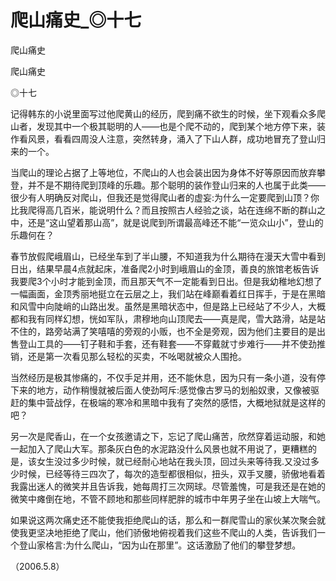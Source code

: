 # 爬山痛史_◎十七

爬山痛史

爬山痛史

◎十七

记得韩东的小说里面写过他爬黄山的经历，爬到痛不欲生的时候，坐下观看众多爬山者，发现其中一个极其聪明的人——也是个爬不动的，爬到某个地方停下来，装作看风景，看看四周没人注意，突然转身，涌入了下山人群，成功地冒充了登山归来的一个。

当爬山的理论占据了上等地位，不爬山的人也会装出因为身体不好等原因而放弃攀登，并不是不期待爬到顶峰的乐趣。那个聪明的装作登山归来的人也属于此类——很少有人明确反对爬山，但我还是觉得爬山者的虚妄:为什么一定要爬到山顶？你比我爬得高几百米，能说明什么？而且按照古人经验之谈，站在连绵不断的群山之中，还是“这山望着那山高”，就是说爬到所谓最高峰还不能“一览众山小”，登山的乐趣何在？

春节放假爬峨眉山，已经坐车到了半山腰，不知道我为什么期待在漫天大雪中看到日出，结果早晨4点就起床，准备爬2小时到峨眉山的金顶，善良的旅馆老板告诉我要爬3个小时才能到金顶，而且那天气不一定能看到日出。但是我幼稚地幻想了一幅画面，金顶秀丽地挺立在云层之上，我们站在峰巅看着红日挥手，于是在黑暗和风雪中向陡峭的山路出发。虽然是黑暗状态中，但是路上已经站了不少人，大概都和我有同样幻想，恍如军队，肃穆地向山顶爬去——真是爬，雪大路滑，站是站不住的，路旁站满了笑嘻嘻的旁观的小贩，也不全是旁观，因为他们主要目的是出售登山工具的——钉子鞋和手套，还有鞋套——不穿戴就寸步难行——并不使劲推销，还是第一次看见那么轻松的买卖，不吆喝就被众人围抢。

当然经历是极其惨痛的，不仅手足并用，还不能休息，因为只有一条小道，没有停下来的地方，动作稍慢就被后面人使劲呵斥:感觉像古罗马的划船奴隶，又像被驱赶的集中营战俘，在极端的寒冷和黑暗中我有了突然的感悟，大概地狱就是这样的吧？

另一次是爬香山，在一个女孩邀请之下，忘记了爬山痛苦，欣然穿着运动服，和她一起加入了爬山大军。那条灰白色的水泥路没什么风景也就不用说了，更糟糕的是，该女生没过多少时候，就已经耐心地站在我头顶，回过头来等待我.又没过多少时候，已经等待三四次了，每次的造型都很相似，扭头，双手叉腰，骄傲地看着我露出迷人的微笑并且告诉我，她每周打三次网球。尽管羞愧，可是我还是在她的微笑中瘫倒在地，不管不顾地和那些同样肥胖的城市中年男子坐在山坡上大喘气。

如果说这两次痛史还不能使我拒绝爬山的话，那么和一群爬雪山的家伙某次聚会就使我更坚决地拒绝了爬山，他们骄傲地俯视着我们这些不爬山的人类，告诉我们一个登山家格言:为什么爬山，“因为山在那里”。这话激励了他们的攀登梦想。

（2006.5.8）